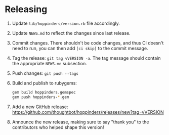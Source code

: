 # Releasing

1. Update `lib/hoppinders/version.rb` file accordingly.
2. Update `NEWS.md` to reflect the changes since last release.
3. Commit changes. There shouldn't be code changes, and thus CI doesn't need to
   run, you can then add `[ci skip]` to the commit message.
4. Tag the release: `git tag vVERSION -a`. The tag message should contain the
   appropriate `NEWS.md` subsection.
5. Push changes: `git push --tags`
6. Build and publish to rubygems:
   ```bash
   gem build hoppinders.gemspec
   gem push hoppinders-*.gem
   ```

7. Add a new GitHub release:
   https://github.com/thoughtbot/hoppinders/releases/new?tag=vVERSION
8. Announce the new release, making sure to say "thank you" to the contributors
   who helped shape this version!
